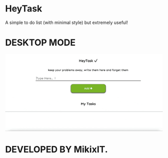 # HeyTask
A simple to do list (with minimal style) but extremely useful!

# DESKTOP MODE
![](CHEESE.gif)

# DEVELOPED BY MikixIT.
